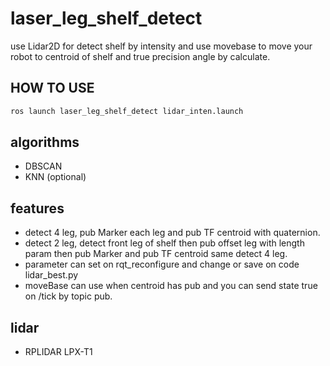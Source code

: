 # laser_leg_shelf_detect
use Lidar2D for detect shelf by intensity and use movebase to move your robot to centroid of shelf and true precision angle by calculate.

## HOW TO USE
```bash
ros launch laser_leg_shelf_detect lidar_inten.launch
```

## algorithms
- DBSCAN
- KNN (optional)

## features
- detect 4 leg, pub Marker each leg and pub TF centroid with quaternion.
- detect 2 leg, detect front leg of shelf then pub offset leg with length param then pub Marker and pub TF centroid same detect 4 leg.
- parameter can set on rqt_reconfigure and change or save on code lidar_best.py
- moveBase can use when centroid has pub and you can send state true on /tick  by topic pub.

## lidar
- RPLIDAR LPX-T1
